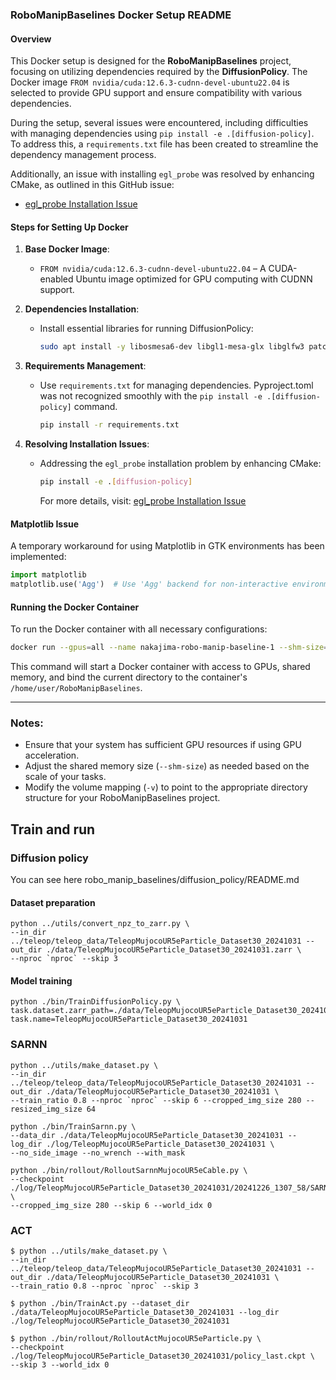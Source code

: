 ### RoboManipBaselines Docker Setup README

#### Overview
This Docker setup is designed for the **RoboManipBaselines** project, focusing on utilizing dependencies required by the **DiffusionPolicy**. The Docker image `FROM nvidia/cuda:12.6.3-cudnn-devel-ubuntu22.04` is selected to provide GPU support and ensure compatibility with various dependencies.

During the setup, several issues were encountered, including difficulties with managing dependencies using `pip install -e .[diffusion-policy]`. To address this, a `requirements.txt` file has been created to streamline the dependency management process.

Additionally, an issue with installing `egl_probe` was resolved by enhancing CMake, as outlined in this GitHub issue:
- [egl_probe Installation Issue](https://github.com/StanfordVL/egl_probe/issues/2)

#### Steps for Setting Up Docker

1. **Base Docker Image**:
   - `FROM nvidia/cuda:12.6.3-cudnn-devel-ubuntu22.04` – A CUDA-enabled Ubuntu image optimized for GPU computing with CUDNN support.

2. **Dependencies Installation**:
   - Install essential libraries for running DiffusionPolicy:
     ```bash
     sudo apt install -y libosmesa6-dev libgl1-mesa-glx libglfw3 patchelf
     ```

3. **Requirements Management**:
   - Use `requirements.txt` for managing dependencies. Pyproject.toml was not recognized smoothly with the `pip install -e .[diffusion-policy]` command. 
     ```bash
     pip install -r requirements.txt
     ```

4. **Resolving Installation Issues**:
   - Addressing the `egl_probe` installation problem by enhancing CMake:
     ```bash
     pip install -e .[diffusion-policy]
     ```
     For more details, visit:
     [egl_probe Installation Issue](https://github.com/StanfordVL/egl_probe/issues/2)

#### Matplotlib Issue
A temporary workaround for using Matplotlib in GTK environments has been implemented:
```python
import matplotlib
matplotlib.use('Agg')  # Use 'Agg' backend for non-interactive environments
```

#### Running the Docker Container

To run the Docker container with all necessary configurations:

```bash
docker run --gpus=all --name nakajima-robo-manip-baseline-1 --shm-size=64G -v ./:/home/user/RoboManipBaselines -it robo_manip_baseline:latest /bin/bash
```

This command will start a Docker container with access to GPUs, shared memory, and bind the current directory to the container's `/home/user/RoboManipBaselines`.

---

### Notes:
- Ensure that your system has sufficient GPU resources if using GPU acceleration.
- Adjust the shared memory size (`--shm-size`) as needed based on the scale of your tasks.
- Modify the volume mapping (`-v`) to point to the appropriate directory structure for your RoboManipBaselines project.




## Train and run
### Diffusion policy
You can see here robo_manip_baselines/diffusion_policy/README.md
#### Dataset preparation
```console
python ../utils/convert_npz_to_zarr.py \
--in_dir ../teleop/teleop_data/TeleopMujocoUR5eParticle_Dataset30_20241031 --out_dir ./data/TeleopMujocoUR5eParticle_Dataset30_20241031.zarr \
--nproc `nproc` --skip 3
```

#### Model training
```console
python ./bin/TrainDiffusionPolicy.py \
task.dataset.zarr_path=./data/TeleopMujocoUR5eParticle_Dataset30_20241031.zarr task.name=TeleopMujocoUR5eParticle_Dataset30_20241031
```

### SARNN
```console
python ../utils/make_dataset.py \
--in_dir ../teleop/teleop_data/TeleopMujocoUR5eParticle_Dataset30_20241031 --out_dir ./data/TeleopMujocoUR5eParticle_Dataset30_20241031 \
--train_ratio 0.8 --nproc `nproc` --skip 6 --cropped_img_size 280 --resized_img_size 64
```

```console
python ./bin/TrainSarnn.py \
--data_dir ./data/TeleopMujocoUR5eParticle_Dataset30_20241031 --log_dir ./log/TeleopMujocoUR5eParticle_Dataset30_20241031 \
--no_side_image --no_wrench --with_mask
```

```console
python ./bin/rollout/RolloutSarnnMujocoUR5eCable.py \
--checkpoint ./log/TeleopMujocoUR5eParticle_Dataset30_20241031/20241226_1307_58/SARNN.pth \
--cropped_img_size 280 --skip 6 --world_idx 0
```

### ACT
```console
$ python ../utils/make_dataset.py \
--in_dir ../teleop/teleop_data/TeleopMujocoUR5eParticle_Dataset30_20241031 --out_dir ./data/TeleopMujocoUR5eParticle_Dataset30_20241031 \
--train_ratio 0.8 --nproc `nproc` --skip 3
```

```console
$ python ./bin/TrainAct.py --dataset_dir ./data/TeleopMujocoUR5eParticle_Dataset30_20241031 --log_dir ./log/TeleopMujocoUR5eParticle_Dataset30_20241031
```

```console
$ python ./bin/rollout/RolloutActMujocoUR5eParticle.py \
--checkpoint ./log/TeleopMujocoUR5eParticle_Dataset30_20241031/policy_last.ckpt \
--skip 3 --world_idx 0
```